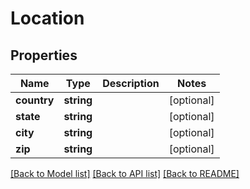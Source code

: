 # Location

## Properties
Name | Type | Description | Notes
------------ | ------------- | ------------- | -------------
**country** | **string** |  | [optional] 
**state** | **string** |  | [optional] 
**city** | **string** |  | [optional] 
**zip** | **string** |  | [optional] 

[[Back to Model list]](../README.md#documentation-for-models) [[Back to API list]](../README.md#documentation-for-api-endpoints) [[Back to README]](../README.md)


